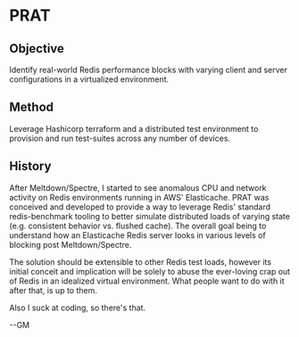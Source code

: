 # PRAT

## Objective 
Identify real-world Redis performance blocks with varying client and server configurations in a virtualized environment.

## Method
Leverage Hashicorp terraform and a distributed test environment to provision and run test-suites across any number of devices.  

## History
After Meltdown/Spectre, I started to see anomalous CPU and network activity on Redis environments running in AWS' Elasticache.  PRAT was conceived and developed to provide a way to leverage Redis' standard redis-benchmark tooling to better simulate distributed loads of varying state (e.g. consistent behavior vs. flushed cache).  The overall goal being to understand how an Elasticache Redis server looks in various levels of blocking post Meltdown/Spectre.  

The solution should be extensible to other Redis test loads, however its initial conceit and implication will be solely to abuse the ever-loving crap out of Redis in an idealized virtual environment.  What people want to do with it after that, is up to them.  

Also I suck at coding, so there's that.

--GM
